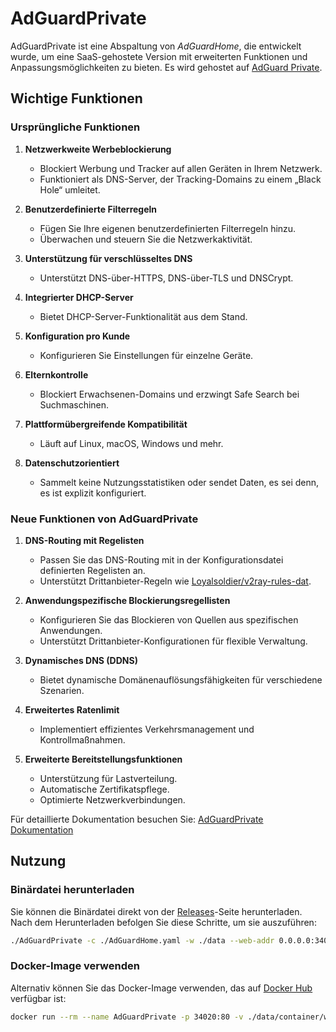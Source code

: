 # AdGuardPrivate

AdGuardPrivate ist eine Abspaltung von _AdGuardHome_, die entwickelt wurde, um eine SaaS-gehostete Version mit erweiterten Funktionen und Anpassungsmöglichkeiten zu bieten. Es wird gehostet auf [AdGuard Private](https://adguardprivate.com).

## Wichtige Funktionen

### Ursprüngliche Funktionen

1. **Netzwerkweite Werbeblockierung**

   - Blockiert Werbung und Tracker auf allen Geräten in Ihrem Netzwerk.
   - Funktioniert als DNS-Server, der Tracking-Domains zu einem „Black Hole“ umleitet.

2. **Benutzerdefinierte Filterregeln**

   - Fügen Sie Ihre eigenen benutzerdefinierten Filterregeln hinzu.
   - Überwachen und steuern Sie die Netzwerkaktivität.

3. **Unterstützung für verschlüsseltes DNS**

   - Unterstützt DNS-über-HTTPS, DNS-über-TLS und DNSCrypt.

4. **Integrierter DHCP-Server**

   - Bietet DHCP-Server-Funktionalität aus dem Stand.

5. **Konfiguration pro Kunde**

   - Konfigurieren Sie Einstellungen für einzelne Geräte.

6. **Elternkontrolle**

   - Blockiert Erwachsenen-Domains und erzwingt Safe Search bei Suchmaschinen.

7. **Plattformübergreifende Kompatibilität**

   - Läuft auf Linux, macOS, Windows und mehr.

8. **Datenschutzorientiert**
   - Sammelt keine Nutzungsstatistiken oder sendet Daten, es sei denn, es ist explizit konfiguriert.

### Neue Funktionen von AdGuardPrivate

1. **DNS-Routing mit Regelisten**

   - Passen Sie das DNS-Routing mit in der Konfigurationsdatei definierten Regelisten an.
   - Unterstützt Drittanbieter-Regeln wie [Loyalsoldier/v2ray-rules-dat](https://github.com/Loyalsoldier/v2ray-rules-dat).

2. **Anwendungspezifische Blockierungsregellisten**

   - Konfigurieren Sie das Blockieren von Quellen aus spezifischen Anwendungen.
   - Unterstützt Drittanbieter-Konfigurationen für flexible Verwaltung.

3. **Dynamisches DNS (DDNS)**

   - Bietet dynamische Domänenauflösungsfähigkeiten für verschiedene Szenarien.

4. **Erweitertes Ratenlimit**

   - Implementiert effizientes Verkehrsmanagement und Kontrollmaßnahmen.

5. **Erweiterte Bereitstellungsfunktionen**
   - Unterstützung für Lastverteilung.
   - Automatische Zertifikatspflege.
   - Optimierte Netzwerkverbindungen.

Für detaillierte Dokumentation besuchen Sie: [AdGuardPrivate Dokumentation](https://adguardprivate.com/docs/)

## Nutzung

### Binärdatei herunterladen

Sie können die Binärdatei direkt von der [Releases](https://github.com/AdGuardPrivate/AdGuardPrivate/releases)-Seite herunterladen. Nach dem Herunterladen befolgen Sie diese Schritte, um sie auszuführen:

```bash
./AdGuardPrivate -c ./AdGuardHome.yaml -w ./data --web-addr 0.0.0.0:34020 --local-frontend --no-check-update --verbose
```

### Docker-Image verwenden

Alternativ können Sie das Docker-Image verwenden, das auf [Docker Hub](https://hub.docker.com/repository/docker/adguardprivate/adguardprivate) verfügbar ist:

```bash
docker run --rm --name AdGuardPrivate -p 34020:80 -v ./data/container/work:/opt/adguardhome/work -v ./data/container/conf:/opt/adguardhome/conf adguardprivate/adguardprivate:latest
```